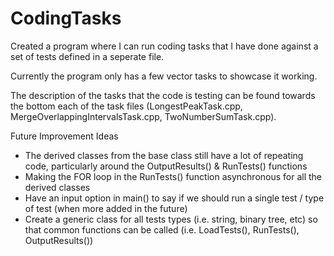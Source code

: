 # CodingTasks
Created a program where I can run coding tasks that I have done against a set of tests defined in a seperate file.

Currently the program only has a few vector tasks to showcase it working.

The description of the tasks that the code is testing can be found towards the bottom each of the task files (LongestPeakTask.cpp, MergeOverlappingIntervalsTask.cpp, TwoNumberSumTask.cpp).

Future Improvement Ideas
- The derived classes from the base class still have a lot of repeating code, particularly around the OutputResults() & RunTests() functions
- Making the FOR loop in the RunTests() function asynchronous for all the derived classes
- Have an input option in main() to say if we should run a single test / type of test (when more added in the future)
- Create a generic class for all tests types (i.e. string, binary tree, etc) so that common functions can be called (i.e. LoadTests(), RunTests(), OutputResults())
